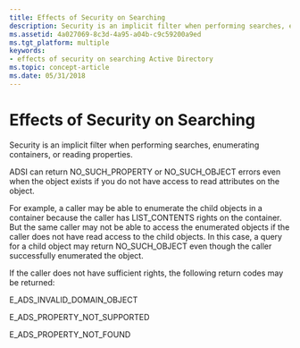 ```yaml
---
title: Effects of Security on Searching
description: Security is an implicit filter when performing searches, enumerating containers, or reading properties.
ms.assetid: 4a027069-8c3d-4a95-a04b-c9c59200a9ed
ms.tgt_platform: multiple
keywords:
- effects of security on searching Active Directory
ms.topic: concept-article
ms.date: 05/31/2018
---
```


# Effects of Security on Searching

Security is an implicit filter when performing searches, enumerating containers, or reading properties.

ADSI can return NO\_SUCH\_PROPERTY or NO\_SUCH\_OBJECT errors even when the object exists if you do not have access to read attributes on the object.

For example, a caller may be able to enumerate the child objects in a container because the caller has LIST\_CONTENTS rights on the container. But the same caller may not be able to access the enumerated objects if the caller does not have read access to the child objects. In this case, a query for a child object may return NO\_SUCH\_OBJECT even though the caller successfully enumerated the object.

If the caller does not have sufficient rights, the following return codes may be returned:

E\_ADS\_INVALID\_DOMAIN\_OBJECT

E\_ADS\_PROPERTY\_NOT\_SUPPORTED

E\_ADS\_PROPERTY\_NOT\_FOUND

 

 




